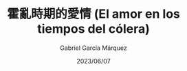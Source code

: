 ---
title: "霍亂時期的愛情 (El amor en los tiempos del cólera)"
author: 'Gabriel García Márquez'
date: '2023/06/07'
isbn: ''
imageDir: ''
blockquote: '「」'
---